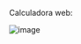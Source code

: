 Calculadora web:

![image](https://github.com/user-attachments/assets/86242896-d225-4281-94f4-f3649bb51f39)
